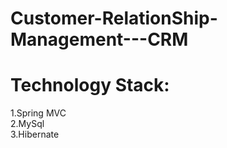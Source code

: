 # Customer-RelationShip-Management---CRM

# Technology Stack:
1.Spring MVC<br/>
2.MySql<br/>
3.Hibernate
